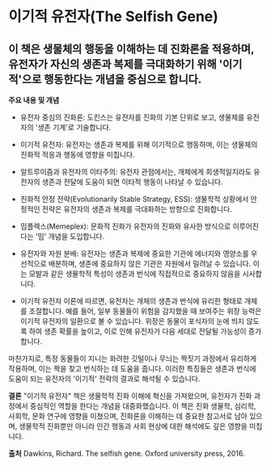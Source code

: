 
# 이기적 유전자(The Selfish Gene)

## 이 책은 생물체의 행동을 이해하는 데 진화론을 적용하며, 유전자가 자신의 생존과 복제를 극대화하기 위해 '이기적'으로 행동한다는 개념을 중심으로 합니다.

**주요 내용 및 개념**
 - 유전자 중심의 진화론: 도킨스는 유전자를 진화의 기본 단위로 보고, 생물체를 유전자의 '생존 기계'로 기술합니다.
   
   
 - 이기적 유전자: 유전자는 생존과 복제를 위해 이기적으로 행동하며, 이는 생물체의 진화적 적응과 행동에 영향을 미칩니다.
   
   
 - 알트루이즘과 유전자의 이타주의: 유전자 관점에서는, 개체에게 희생적일지라도 유전자의 생존과 전달에 도움이 되면 이타적 행동이 나타날 수 있습니다.
   
  
 - 진화적 안정 전략(Evolutionarily Stable Strategy, ESS): 생물학적 상황에서 안정적인 전략은 유전자의 생존과 복제를 극대화하는 방향으로 진화합니다.
   
   
 - 밈플렉스(Memeplex): 문화적 진화가 유전자의 진화와 유사한 방식으로 이루어진다는 '밈' 개념을 도입합니다.
   
   
 - 유전자와 자원 분배: 유전자는 생존과 복제에 중요한 기관에 에너지와 영양소를 우선적으로 배분하며, 생존에 중요하지 않은 기관은 자원에서 밀려날 수 있습니다. 이는 모발과 같은 생물학적 특성이 생존과 번식에 직접적으로 중요하지 않음을 시사합니다.

 - 이기적 유전자 이론에 따르면, 유전자는 개체의 생존과 번식에 유리한 형태로 개체를 조절합니다. 예를 들어, 일부 동물들이 위험을 감지했을 때 보여주는 위장 능력은 이기적 유전자의 일환으로 볼 수 있습니다. 위장은 동물이 포식자의 눈에 띄지 않도록 하여 생존 확률을 높이고, 이로 인해 유전자가 다음 세대로 전달될 가능성이 증가합니다.

마찬가지로, 특정 동물들이 지니는 화려한 깃털이나 무늬는 짝짓기 과정에서 유리하게 작용하며, 이는 짝을 찾고 번식하는 데 도움을 줍니다. 이러한 특징들은 생존과 번식에 도움이 되는 유전자의 '이기적' 전략의 결과로 해석될 수 있습니다.


**결론** 
"이기적 유전자" 책은 생물학적 진화 이해에 혁신을 가져왔으며, 유전자가 진화 과정에서 중심적인 역할을 한다는 개념을 대중화했습니다. 이 책은 진화 생물학, 심리학, 사회학, 문화 연구에 영향을 미쳤으며, 진화론을 이해하는 데 중요한 참고서로 남아 있으며, 생물학적 진화뿐만 아니라 인간 행동과 사회 현상에 대한 해석에도 깊은 영향을 미칩니다. 

**출처**
Dawkins, Richard. The selfish gene. Oxford university press, 2016.
<!--stackedit_data:
eyJoaXN0b3J5IjpbMTE5NDY2NTQ5Ml19
-->